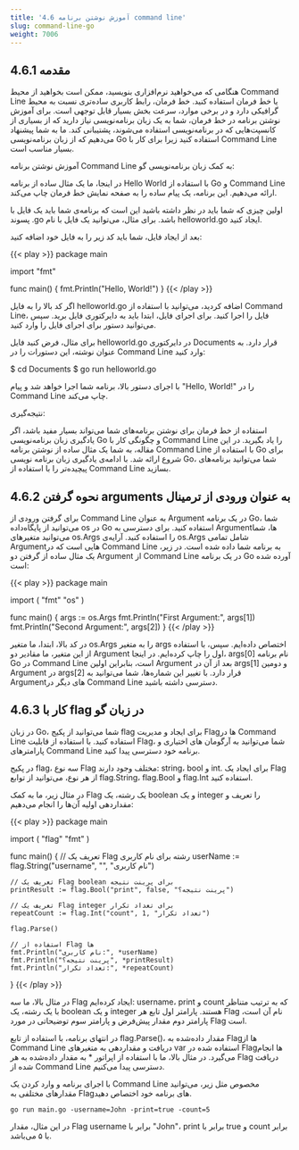 ```yaml
---
title: '4.6 آموزش نوشتن برنامه command line'
slug: command-line-go
weight: 7006
---
```


## 4.6.1 مقدمه

هنگامی که می‌خواهید نرم‌افزاری بنویسید، ممکن است بخواهید از محیط Command Line یا خط فرمان استفاده کنید. خط فرمان، رابط کاربری ساده‌تری نسبت به محیط گرافیکی دارد و در برخی موارد، سرعت بخش بسیار قابل توجهی است. برای آموزش نوشتن برنامه در خط فرمان، شما به یک زبان برنامه‌نویسی نیاز دارید که از بسیاری از کانسپت‌هایی که در برنامه‌نویسی استفاده می‌شوند، پشتیبانی کند. ما به شما پیشنهاد می‌دهیم که از زبان برنامه‌نویسی Go استفاده کنید زیرا برای کار با Command Line بسیار مناسب است.

آموزش نوشتن برنامه Command Line به کمک زبان برنامه‌نویسی گو:

در اینجا، ما یک مثال ساده از برنامه Hello World با استفاده از Go و Command Line ارائه می‌دهیم. این برنامه، یک پیام ساده را به صفحه نمایش خط فرمان چاپ می‌کند.

اولین چیزی که شما باید در نظر داشته باشید این است که برنامه‌ی شما باید یک فایل با پسوند .go باشد. برای مثال، می‌توانید یک فایل با نام helloworld.go ایجاد کنید.

بعد از ایجاد فایل، شما باید کد زیر را به فایل خود اضافه کنید:

{{< play >}}
package main

import "fmt"

func main() {
	fmt.Println("Hello, World!")
}
{{< /play >}}

اگر کد بالا را به فایل helloworld.go اضافه کردید، می‌توانید با استفاده از Command Line، فایل را اجرا کنید. برای اجرای فایل، ابتدا باید به دایرکتوری فایل برید. سپس می‌توانید دستور برای اجرای فایل را وارد کنید.

برای مثال، فرض کنید فایل helloworld.go در دایرکتوری Documents قرار دارد. به عنوان نوشته، این دستورات را در Command Line وارد کنید:

$ cd Documents
$ go run helloworld.go

با اجرای دستور بالا، برنامه شما اجرا خواهد شد و پیام "Hello, World!" را در Command Line چاپ می‌کند.

نتیجه‌گیری:

استفاده از خط فرمان برای نوشتن برنامه‌های شما می‌تواند بسیار مفید باشد، اگر یادگیری زبان برنامه‌نویسی Go و چگونگی کار با Command Line را یاد بگیرید. در این مقاله، به شما یک مثال ساده از نوشتن برنامه Command Line با استفاده از Go برای شروع ارائه شد. با ادامه‌ی یادگیری زبان برنامه نویسی Go، شما می‌توانید برنامه‌های پیچیده‌تر را با استفاده از Command Line بسازید.

## 4.6.2 نحوه گرفتن arguments به عنوان ورودی از ترمینال

برای گرفتن ورودی از Command Line به عنوان Argument در یک برنامه Go، شما می‌توانید از پایگاه‌داده os در Go استفاده کنید. برای دسترسی به Argumentها، شما می‌توانید متغیرهای os.Args را استفاده کنید. آرایه‌ی os.Args شامل تمامی Argumentهایی است که در Command Line به برنامه شما داده شده است. در زیر، یک مثال ساده از گرفتن دو Argument از Command Line در یک برنامه Go آورده شده است:

{{< play >}}
package main

import (
	"fmt"
	"os"
)

func main() {
	args := os.Args
	fmt.Println("First Argument:", args[1])
	fmt.Println("Second Argument:", args[2])
}
{{< /play >}}

در کد بالا، ابتدا، ما متغیر os.Args را به متغیر args اختصاص داده‌ایم. سپس، با استفاده از این متغیر، ما مقادیر دو Argument اول را چاپ کرده‌ایم. در اینجا، args[0] نام برنامه Go در Command Line است، بنابراین اولین Argument بعد از آن در args[1] و دومین Argument در args[2] قرار دارد. با تغییر این شماره‌ها، شما می‌توانید به Argument‌های دیگر در Command Line دسترسی داشته باشید.

## 4.6.3 کار با flag در زبان گو

در زبان Go، شما می‌توانید از پکیج flag برای ایجاد و مدیریت Flagها در Command Line استفاده کنید. با استفاده از قابلیت Flag، شما می‌توانید به آرگومان های اختیاری و پارامترهای Command Line برنامه خود دسترسی پیدا کنید.

در پکیج flag، سه نوع Flag مختلف وجود دارند: string، bool و int. برای ایجاد یک Flag از هر نوع، می‌توانید از توابع flag.String، flag.Bool و flag.Int استفاده کنید.

در مثال زیر، ما به کمک Flag یک رشته، یک boolean و یک integer را تعریف و مقداردهی اولیه آن‌ها را انجام می‌دهیم:

{{< play >}}
package main

import (
	"flag"
	"fmt"
)

func main() {
	// تعریف یک Flag رشته برای نام کاربری
	userName := flag.String("username", "", "نام کاربری")

	// تعریف یک Flag boolean برای پرینت نتیجه
	printResult := flag.Bool("print", false, "پرینت نتیجه؟")

	// تعریف یک Flag integer برای تعداد تکرار
	repeatCount := flag.Int("count", 1, "تعداد تکرار")

	flag.Parse()

	// استفاده از Flag ها
	fmt.Println("نام کاربری:", *userName)
	fmt.Println("پرینت نتیجه؟", *printResult)
	fmt.Println("تعداد تکرار:", *repeatCount)
}
{{< /play >}}


در مثال بالا، ما سه Flag ایجاد کرده‌ایم: username، print و count که به ترتیب متناظر با یک رشته، یک boolean و یک integer هستند. پارامتر اول تابع هر Flag نام آن است، پارامتر دوم مقدار پیش‌فرض و پارامتر سوم توضیحاتی در مورد Flag است.

در انتهای برنامه، با استفاده از تابع flag.Parse()، مقدار داده‌شده به Flagها از Command Line دریافت و مقداردهی به متغیرهای var استفاده شده در Flagها انجام می‌گیرد. در مثال بالا، ما با استفاده از اپراتور * به مقدار داده‌شده به هر Flag دریافت شده از Command Line دسترسی پیدا می‌کنیم.

با اجرای برنامه و وارد کردن یک Command Line مخصوص مثل زیر، می‌توانید مقدارهای مختلفی به Flagهای برنامه خود اختصاص دهید.

```shell
go run main.go -username=John -print=true -count=5
```

در این مثال، مقدار Flag username برابر با "John"، print برابر با true و count برابر با ۵ می‌باشد.